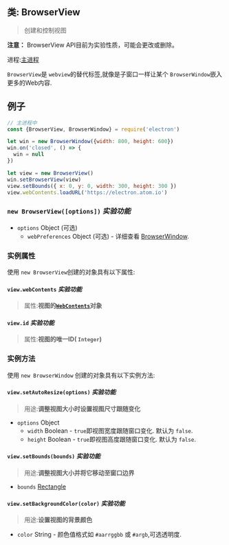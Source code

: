 ## 类: BrowserView

> 创建和控制视图

**注意：** BrowserView API目前为实验性质，可能会更改或删除。

进程:[主进程](../glossary.md#主进程)      

 `BrowserView`是 `webview`的替代标签,就像是子窗口一样让某个 `BrowserWindow`嵌入更多的Web内容. 

## 例子

```javascript
// 主进程中
const {BrowserView, BrowserWindow} = require('electron')

let win = new BrowserWindow({width: 800, height: 600})
win.on('closed', () => {
  win = null
})

let view = new BrowserView()
win.setBrowserView(view)
view.setBounds({ x: 0, y: 0, width: 300, height: 300 })
view.webContents.loadURL('https://electron.atom.io')
```

### `new BrowserView([options])` _实验功能_

* `options` Object (可选)
  * `webPreferences` Object (可选) - 详细查看 [BrowserWindow](browser-window.md).

### 实例属性

使用 `new BrowserView`创建的对象具有以下属性:

#### `view.webContents` _实验功能_
> 属性:**视图的[`WebContents`](web-contents.md)对象**

#### `view.id` _实验功能_
> 属性:**视图的唯一ID( `Integer`)**

### 实例方法

使用 `new BrowserWindow` 创建的对象具有以下实例方法:


#### `view.setAutoResize(options)` _实验功能_
> 用途:**调整视图大小时设置视图尺寸跟随变化**

* `options` Object
  * `width` Boolean - `true`即视图宽度跟随窗口变化. 默认为 `false`.
  * `height` Boolean - `true`即视图高度跟随窗口变化. 默认为 `false`.

#### `view.setBounds(bounds)` _实验功能_
> 用途:**调整视图大小并将它移动至窗口边界**

* `bounds` [Rectangle](structures/rectangle.md)

#### `view.setBackgroundColor(color)` _实验功能_
> 用途:**设置视图的背景颜色**

* `color` String - 颜色值格式如 `#aarrggbb` 或 `#argb`,可选透明度.